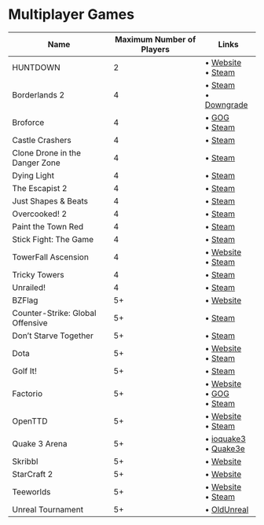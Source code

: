 # Multiplayer Games

| Name                             | Maximum Number of Players | Links                                                                                                                                                       |
| -------------------------------- | ------------------------- | ----------------------------------------------------------------------------------------------------------------------------------------------------------- |
| HUNTDOWN                         | 2                         | • [Website](https://huntdown.com) <br/> • [Steam](https://store.steampowered.com/app/598550/HUNTDOWN/)                                                      |
| Borderlands 2                    | 4                         | • [Steam](https://store.steampowered.com/agecheck/app/49520/) <br/> • [Downgrade](https://steamcommunity.com/sharedfiles/filedetails/?id=2014284368)        |
| Broforce                         | 4                         | • [GOG](https://www.gog.com/game/broforce) <br/> • [Steam](https://store.steampowered.com/app/274190/Broforce/)                                             |
| Castle Crashers                  | 4                         | • [Steam](https://store.steampowered.com/app/204360/Castle_Crashers/)                                                                                       |
| Clone Drone in the Danger Zone   | 4                         | • [Steam](https://store.steampowered.com/app/597170/Clone_Drone_in_the_Danger_Zone/)                                                                        |
| Dying Light                      | 4                         | • [Steam](https://store.steampowered.com/app/239140/Dying_Light_Enhanced_Edition/)                                                                          |
| The Escapist 2                   | 4                         | • [Steam](https://store.steampowered.com/app/641990/The_Escapists_2/)                                                                                       |
| Just Shapes & Beats              | 4                         | • [Steam](https://store.steampowered.com/app/531510/Just_Shapes__Beats/)                                                                                    |
| Overcooked! 2                    | 4                         | • [Steam](https://store.steampowered.com/app/728880/Overcooked_2/)                                                                                          |
| Paint the Town Red               | 4                         | • [Steam](https://store.steampowered.com/app/337320/Paint_the_Town_Red/)                                                                                    |
| Stick Fight: The Game            | 4                         | • [Steam](https://store.steampowered.com/app/674940/)                                                                                                       |
| TowerFall Ascension              | 4                         | • [Website](http://www.towerfall-game.com) <br/> • [Steam](https://store.steampowered.com/app/251470/TowerFall_Ascension/)                                  |
| Tricky Towers                    | 4                         | • [Steam](https://store.steampowered.com/app/437920/)                                                                                                       |
| Unrailed!                        | 4                         | • [Steam](https://store.steampowered.com/app/1016920/Unrailed/)                                                                                             |
| BZFlag                           | 5+                        | • [Website](https://www.bzflag.org)                                                                                                                         |
| Counter-Strike: Global Offensive | 5+                        | • [Steam](https://store.steampowered.com/app/730)                                                                                                           |
| Don’t Starve Together            | 5+                        | • [Steam](https://store.steampowered.com/app/322330/Dont_Starve_Together/)                                                                                  |
| Dota                             | 5+                        | • [Website](https://www.dota2.com) <br/> • [Steam](https://store.steampowered.com/app/570/Dota_2/)                                                          |
| Golf It!                         | 5+                        | • [Steam](https://store.steampowered.com/app/571740/Golf_It/)                                                                                               |
| Factorio                         | 5+                        | • [Website](https://www.factorio.com) <br/> • [GOG](https://www.gog.com/game/factorio) <br/> • [Steam](https://store.steampowered.com/app/1536610/OpenTTD/) |
| OpenTTD                          | 5+                        | • [Website](https://www.openttd.org/) <br/> • [Steam](https://store.steampowered.com/app/1536610/OpenTTD/)                                                  |
| Quake 3 Arena                    | 5+                        | • [ioquake3](https://github.com/ioquake/ioq3) <br/> • [Quake3e](https://github.com/ec-/Quake3e)                                                             |
| Skribbl                          | 5+                        | • [Website](https://skribbl.io)                                                                                                                             |
| StarCraft 2                      | 5+                        | • [Website](https://starcraft2.com)                                                                                                                         |
| Teeworlds                        | 5+                        | • [Website](https://www.teeworlds.com) <br/> • [Steam](https://store.steampowered.com/app/380840/Teeworlds/)                                                |
| Unreal Tournament                | 5+                        | • [OldUnreal](https://github.com/OldUnreal/UnrealTournamentPatches)                                                                                         |
